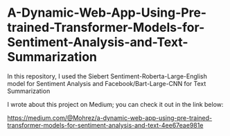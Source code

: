 # A-Dynamic-Web-App-Using-Pre-trained-Transformer-Models-for-Sentiment-Analysis-and-Text-Summarization
In this repository, I used the Siebert Sentiment-Roberta-Large-English model for Sentiment Analysis and Facebook/Bart-Large-CNN for Text Summarization


I wrote about this project on Medium; you can check it out in the link below: 

https://medium.com/@Mohrez/a-dynamic-web-app-using-pre-trained-transformer-models-for-sentiment-analysis-and-text-4ee67eae981e
